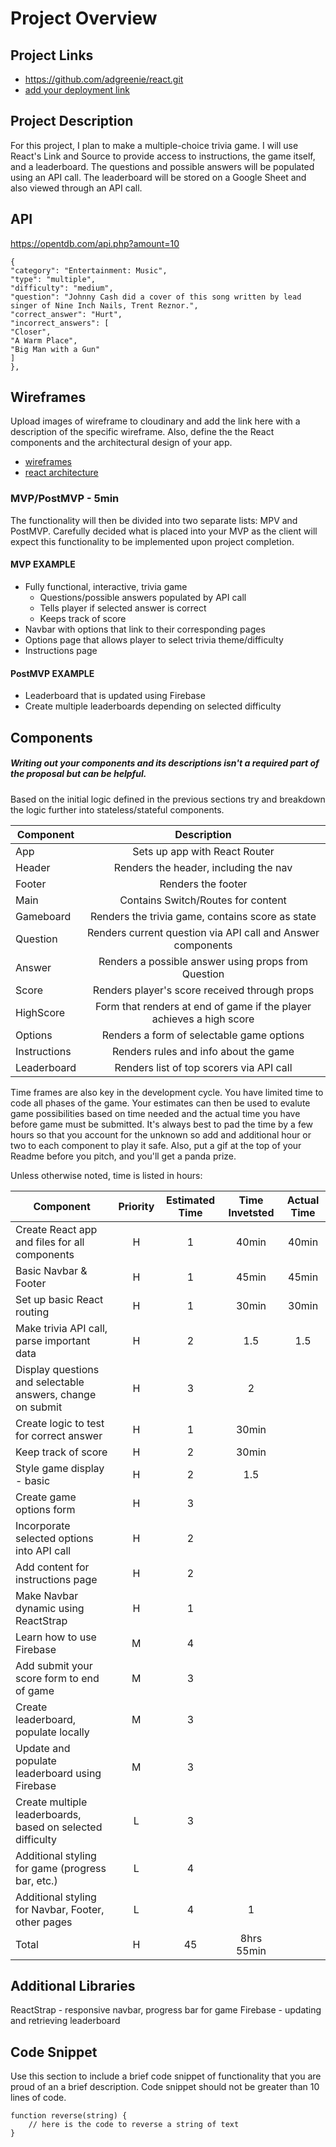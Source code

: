 # Project Overview

## Project Links

- https://github.com/adgreenie/react.git
- [add your deployment link]()

## Project Description

For this project, I plan to make a multiple-choice trivia game. I will use React's Link and Source to provide access to instructions, the game itself, and a leaderboard. The questions and possible answers will be populated using an API call. The leaderboard will be stored on a Google Sheet and also viewed through an API call.

## API

https://opentdb.com/api.php?amount=10


```
{
"category": "Entertainment: Music",
"type": "multiple",
"difficulty": "medium",
"question": "Johnny Cash did a cover of this song written by lead singer of Nine Inch Nails, Trent Reznor.",
"correct_answer": "Hurt",
"incorrect_answers": [
"Closer",
"A Warm Place",
"Big Man with a Gun"
]
},
```


## Wireframes

Upload images of wireframe to cloudinary and add the link here with a description of the specific wireframe. Also, define the the React components and the architectural design of your app.

- [wireframes](https://wireframepro.mockflow.com/view/green-proj2-wireframe)
- [react architecture](https://sitemap.mockflow.com/view/green-proj2-architecture)


### MVP/PostMVP - 5min

The functionality will then be divided into two separate lists: MPV and PostMVP.  Carefully decided what is placed into your MVP as the client will expect this functionality to be implemented upon project completion.  

#### MVP EXAMPLE
- Fully functional, interactive, trivia game
	- Questions/possible answers populated by API call
	- Tells player if selected answer is correct
	- Keeps track of score
- Navbar with options that link to their corresponding pages
- Options page that allows player to select trivia theme/difficulty
- Instructions page

#### PostMVP EXAMPLE

- Leaderboard that is updated using Firebase
- Create multiple leaderboards depending on selected difficulty

## Components
##### Writing out your components and its descriptions isn't a required part of the proposal but can be helpful.

Based on the initial logic defined in the previous sections try and breakdown the logic further into stateless/stateful components. 

| Component | Description | 
| --- | :---: |  
| App | Sets up app with React Router | 
| Header | Renders the header, including the nav | 
| Footer | Renders the footer |
| Main | Contains Switch/Routes for content |
| Gameboard | Renders the trivia game, contains score as state |
| Question | Renders current question via API call and Answer components |
| Answer | Renders a possible answer using props from Question |
| Score | Renders player's score received through props |
| HighScore | Form that renders at end of game if the player achieves a high score |
| Options | Renders a form of selectable game options |
| Instructions | Renders rules and info about the game |
| Leaderboard | Renders list of top scorers via API call |

Time frames are also key in the development cycle.  You have limited time to code all phases of the game.  Your estimates can then be used to evalute game possibilities based on time needed and the actual time you have before game must be submitted. It's always best to pad the time by a few hours so that you account for the unknown so add and additional hour or two to each component to play it safe. Also, put a gif at the top of your Readme before you pitch, and you'll get a panda prize.

Unless otherwise noted, time is listed in hours:

| Component | Priority | Estimated Time | Time Invetsted | Actual Time |
| --- | :---: |  :---: | :---: | :---: |
| Create React app and files for all components | H | 1 | 40min | 40min |
| Basic Navbar & Footer | H | 1 | 45min | 45min |
| Set up basic React routing | H | 1 | 30min | 30min |
| Make trivia API call, parse important data | H | 2 | 1.5 | 1.5 |
| Display questions and selectable answers, change on submit | H | 3 | 2 |  |
| Create logic to test for correct answer | H | 1 | 30min | |
| Keep track of score | H | 2 | 30min | |
| Style game display - basic | H | 2 | 1.5 | |
| Create game options form | H | 3 | | |
| Incorporate selected options into API call | H | 2 | | |
| Add content for instructions page | H | 2 | | |
| Make Navbar dynamic using ReactStrap | H | 1 | | |
| Learn how to use Firebase | M | 4 | | |
| Add submit your score form to end of game | M | 3 | | | 
| Create leaderboard, populate locally | M | 3 | | |
| Update and populate leaderboard using Firebase | M | 3 | | |
| Create multiple leaderboards, based on selected difficulty | L | 3 | |
| Additional styling for game (progress bar, etc.) | L | 4 | | |
| Additional styling for Navbar, Footer, other pages | L | 4 | 1 | |
| Total | H | 45 | 8hrs 55min | |

## Additional Libraries
ReactStrap - responsive navbar, progress bar for game
Firebase - updating and retrieving leaderboard

## Code Snippet

Use this section to include a brief code snippet of functionality that you are proud of an a brief description.  Code snippet should not be greater than 10 lines of code. 

```
function reverse(string) {
	// here is the code to reverse a string of text
}
```
